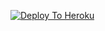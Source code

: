 [![Deploy To Heroku](https://www.herokucdn.com/deploy/button.svg)](https://heroku.com/deploy?template=https://github.com/bhaskar16042000/nikhilextractor)
                     
